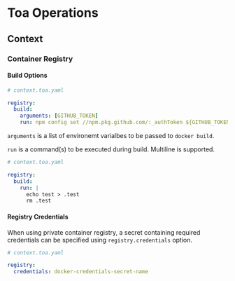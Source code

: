 # Toa Operations

## Context

### Container Registry

#### Build Options

```yaml
# context.toa.yaml

registry:
  build:
    arguments: [GITHUB_TOKEN]
    run: npm config set //npm.pkg.github.com/:_authToken ${GITHUB_TOKEN}
```

`arguments` is a list of environemt varialbes to be passed to `docker build`.

`run` is a command(s) to be executed during build. Multiline is supported.

```yaml
# context.toa.yaml

registry:
  build:
    run: |
      echo test > .test
      rm .test
```

#### Registry Credentials

When using private container registry,
a secret containing required credentials can be specified using `registry.credentials` option.

```yaml
# context.toa.yaml

registry:
  credentials: docker-credentials-secret-name
```
